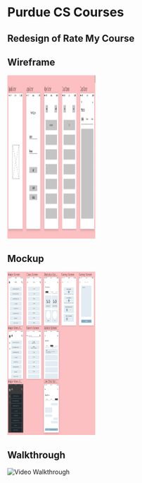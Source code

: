 # Purdue CS Courses

## Redesign of Rate My Course

## Wireframe
<img src='/wireframe.png?raw=true' title='Video Walkthrough' width='200' height='370' alt='Video Walkthrough' />

## Mockup
<img src='/mockup.png?raw=true' title='Video Walkthrough' width='200' height='370' alt='Video Walkthrough' />

## Walkthrough
<img src='/rate my course.gif?raw=true' title='Video Walkthrough' width='200' height='370' alt='Video Walkthrough' />

